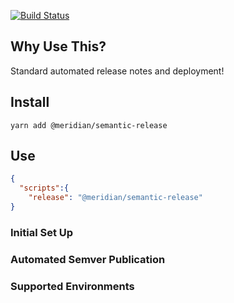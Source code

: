 [![Build Status](https://travis-ci.org/joefraley/meridian-git-commits.svg?branch=master)](https://travis-ci.org/joefraley/meridian-git-commits)

## Why Use This?
Standard automated release notes and deployment!

## Install
`yarn add @meridian/semantic-release`

## Use

```json
{
  "scripts":{
    "release": "@meridian/semantic-release"
}
```

### Initial Set Up

### Automated Semver Publication

### Supported Environments
